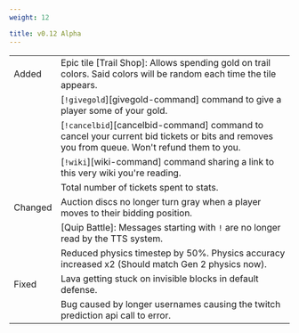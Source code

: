 ```yaml
---
weight: 12

title: v0.12 Alpha
---
```


|         |                                                                                                                                            |
|---------|--------------------------------------------------------------------------------------------------------------------------------------------|
| Added   | Epic tile [Trail Shop]: Allows spending gold on trail colors. Said colors will be random each time the tile appears.                       |
|         | [`!givegold`][givegold-command] command to give a player some of your gold.                                                                |
|         | [`!cancelbid`][cancelbid-command] command to cancel your current bid tickets or bits and removes you from queue. Won't refund them to you. |
|         | [`!wiki`][wiki-command] command sharing a link to this very wiki you're reading.                                                           |
|         | Total number of tickets spent to stats.                                                                                                    |
| Changed | Auction discs no longer turn gray when a player moves to their bidding position.                                                           |
|         | [Quip Battle]: Messages starting with `!` are no longer read by the TTS system.                                                            |
|         | Reduced physics timestep by 50%. Physics accuracy increased x2 (Should match Gen 2 physics now).                                           |
| Fixed   | Lava getting stuck on invisible blocks in default defense.                                                                                 |
|         | Bug caused by longer usernames causing the twitch prediction api call to error.                                                            |